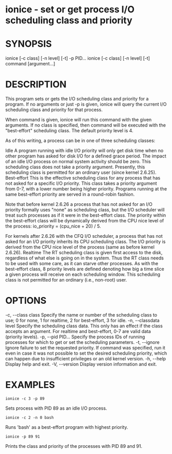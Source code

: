 #  ionice - set or get process I/O scheduling class and priority 

# SYNOPSIS
ionice [-c class] [-n level] [-t] -p PID...
ionice [-c class] [-n level] [-t] command [argument...]  

# DESCRIPTION
This program sets or gets the I/O scheduling class and priority for a program. If no arguments or just -p is given, ionice will query the current I/O scheduling class and priority for that process.

When command is given, ionice will run this command with the given arguments. If no class is specified, then command will be executed with the "best-effort" scheduling class. The default priority level is 4.

As of this writing, a process can be in one of three scheduling classes:

Idle
A program running with idle I/O priority will only get disk time when no other program has asked for disk I/O for a defined grace period. The impact of an idle I/O process on normal system activity should be zero. This scheduling class does not take a priority argument. Presently, this scheduling class is permitted for an ordinary user (since kernel 2.6.25). 
Best-effort
This is the effective scheduling class for any process that has not asked for a specific I/O priority. This class takes a priority argument from 0-7, with a lower number being higher priority. Programs running at the same best-effort priority are served in a round-robin fashion.

Note that before kernel 2.6.26 a process that has not asked for an I/O priority formally uses "none" as scheduling class, but the I/O scheduler will treat such processes as if it were in the best-effort class. The priority within the best-effort class will be dynamically derived from the CPU nice level of the process: io_priority = (cpu_nice + 20) / 5.

For kernels after 2.6.26 with the CFQ I/O scheduler, a process that has not asked for an I/O priority inherits its CPU scheduling class. The I/O priority is derived from the CPU nice level of the process (same as before kernel 2.6.26).
Realtime
The RT scheduling class is given first access to the disk, regardless of what else is going on in the system. Thus the RT class needs to be used with some care, as it can starve other processes. As with the best-effort class, 8 priority levels are defined denoting how big a time slice a given process will receive on each scheduling window. This scheduling class is not permitted for an ordinary (i.e., non-root) user. 


# OPTIONS

-c, --class class
    Specify the name or number of the scheduling class to use; 0 for none, 1 for realtime, 2 for best-effort, 3 for idle. 
-n, --classdata level
    Specify the scheduling class data. This only has an effect if the class accepts an argument. For realtime and best-effort, 0-7 are valid data (priority levels). 
-p, --pid PID...
    Specify the process IDs of running processes for which to get or set the scheduling parameters. 
-t, --ignore
    Ignore failure to set the requested priority. If command was specified, run it even in case it was not possible to set the desired scheduling priority, which can happen due to insufficient privileges or an old kernel version. 
-h, --help
    Display help and exit. 
-V, --version
    Display version information and exit. 

# EXAMPLES
```
ionice -c 3 -p 89
```
Sets process with PID 89 as an idle I/O process.
```
ionice -c 2 -n 0 bash
```
Runs 'bash' as a best-effort program with highest priority.
```
ionice -p 89 91
```
Prints the class and priority of the processes with PID 89 and 91.


